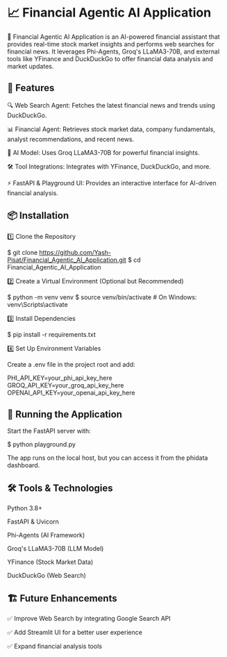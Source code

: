 # 📈 Financial Agentic AI Application

🚀 Financial Agentic AI Application is an AI-powered financial assistant that provides real-time stock market insights and performs web searches for financial news. It leverages Phi-Agents, Groq's LLaMA3-70B, and external tools like YFinance and DuckDuckGo to offer financial data analysis and market updates.

## 🌟 Features

🔍 Web Search Agent: Fetches the latest financial news and trends using DuckDuckGo.

📊 Financial Agent: Retrieves stock market data, company fundamentals, analyst recommendations, and recent news.

🤖 AI Model: Uses Groq LLaMA3-70B for powerful financial insights.

🛠️ Tool Integrations: Integrates with YFinance, DuckDuckGo, and more.

⚡ FastAPI & Playground UI: Provides an interactive interface for AI-driven financial analysis.

## 📦 Installation

1️⃣ Clone the Repository

$ git clone https://github.com/Yash-Pisat/Financial_Agentic_AI_Application.git
$ cd Financial_Agentic_AI_Application

2️⃣ Create a Virtual Environment (Optional but Recommended)

$ python -m venv venv
$ source venv/bin/activate  # On Windows: venv\Scripts\activate

3️⃣ Install Dependencies

$ pip install -r requirements.txt

4️⃣ Set Up Environment Variables

Create a .env file in the project root and add:

PHI_API_KEY=your_phi_api_key_here
GROQ_API_KEY=your_groq_api_key_here
OPENAI_API_KEY=your_openai_api_key_here

## 🚀 Running the Application

Start the FastAPI server with:

$ python playground.py

The app runs on the local host, but you can access it from the phidata dashboard.

## 🛠️ Tools & Technologies

Python 3.8+

FastAPI & Uvicorn

Phi-Agents (AI Framework)

Groq's LLaMA3-70B (LLM Model)

YFinance (Stock Market Data)

DuckDuckGo (Web Search)

## 🏗️ Future Enhancements

✅ Improve Web Search by integrating Google Search API

✅ Add Streamlit UI for a better user experience

✅ Expand financial analysis tools
